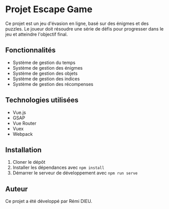 # Projet Escape Game

Ce projet est un jeu d'évasion en ligne, basé sur des énigmes et des puzzles. Le joueur doit résoudre une série de défis pour progresser dans le jeu et atteindre l'objectif final.

## Fonctionnalités

- Système de gestion du temps
- Système de gestion des énigmes
- Système de gestion des objets
- Système de gestion des indices
- Système de gestion des récompenses

## Technologies utilisées

- Vue.js
- GSAP
- Vue Router
- Vuex
- Webpack

## Installation

1. Cloner le dépôt
2. Installer les dépendances avec `npm install`
3. Démarrer le serveur de développement avec `npm run serve`

## Auteur

Ce projet a été développé par Rémi DIEU.

